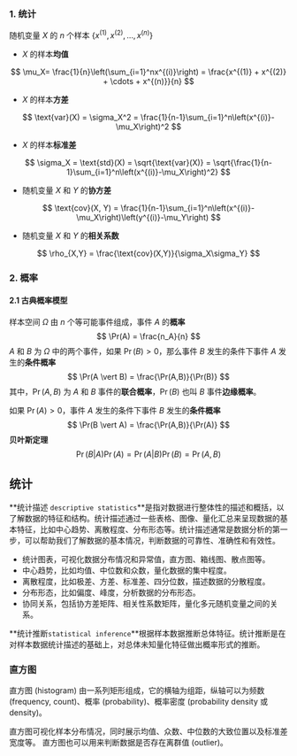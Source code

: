 ### 1. 统计

随机变量 $X$ 的 $n$ 个样本 $\{x^{(1)}, x^{(2)}, \ldots, x^{(n)}\}$

- $X$ 的样本**均值**

$$
\mu_X= \frac{1}{n}\left(\sum_{i=1}^nx^{(i)}\right) = \frac{x^{(1)} + x^{(2)} + \cdots + x^{(n)}}{n}
$$

- $X$ 的样本**方差**

$$
\text{var}(X) = \sigma_X^2 = \frac{1}{n-1}\sum_{i=1}^n\left(x^{(i)}-\mu_X\right)^2
$$

- $X$ 的样本**标准差**

$$
\sigma_X = \text{std}(X) = \sqrt{\text{var}(X)} = \sqrt{\frac{1}{n-1}\sum_{i=1}^n\left(x^{(i)}-\mu_X\right)^2}
$$

- 随机变量 $X$ 和 $Y$ 的**协方差**

$$
\text{cov}(X, Y) = \frac{1}{n-1}\sum_{i=1}^n\left(x^{(i)}-\mu_X\right)\left(y^{(i)}-\mu_Y\right)
$$

- 随机变量 $X$ 和 $Y$ 的**相关系数**

$$
\rho_{X,Y} = \frac{\text{cov}(X,Y)}{\sigma_X\sigma_Y}
$$

### 2. 概率

#### 2.1 古典概率模型

样本空间 $\Omega$ 由 $n$ 个等可能事件组成，事件 $A$ 的**概率**
$$
\Pr(A) = \frac{n_A}{n}
$$
$A$ 和 $B$ 为 $\Omega$ 中的两个事件，如果 $\Pr(B) > 0$，那么事件 $B$ 发生的条件下事件 $A$ 发生的**条件概率**
$$
\Pr(A \vert B) = \frac{\Pr(A,B)}{\Pr(B)}
$$
其中，$\Pr(A,B)$ 为 $A$ 和 $B$ 事件的**联合概率**，$\Pr(B)$ 也叫 $B$ 事件**边缘概率**。

如果 $\Pr(A) > 0$，事件 $A$ 发生的条件下事件 $B$​ 发生的**条件概率**
$$
\Pr(B \vert A) = \frac{\Pr(A,B)}{\Pr(A)}
$$
**贝叶斯定理**
$$
\Pr(B \vert A)\Pr(A) = \Pr(A \vert B)\Pr(B) = \Pr(A,B)
$$


























## 统计

**统计描述 `descriptive statistics`**是指对数据进行整体性的描述和概括，以了解数据的特征和结构。统计描述通过一些表格、图像、量化汇总来呈现数据的基本特征，比如中心趋势、离散程度、分布形态等。统计描述通常是数据分析的第一步，可以帮助我们了解数据的基本情况，判断数据的可靠性、准确性和有效性。

- 统计图表，可视化数据分布情况和异常值，直方图、箱线图、散点图等。
- 中心趋势，比如均值、中位数和众数，量化数据的集中程度。
- 离散程度，比如极差、方差、标准差、四分位数，描述数据的分散程度。
- 分布形态，比如偏度、峰度，分析数据的分布形态。
- 协同关系，包括协方差矩阵、相关性系数矩阵，量化多元随机变量之间的关系。

**统计推断`statistical inference`**根据样本数据推断总体特征。统计推断是在对样本数据统计描述的基础上，对总体未知量化特征做出概率形式的推断。



### 直方图

直方图 (histogram) 由一系列矩形组成，它的横轴为组距，纵轴可以为频数 (frequency, count)、概率 (probability)、概率密度 (probability density 或 density)。

直方图可视化样本分布情况，同时展示均值、众数、中位数的大致位置以及标准差宽度等。 直方图也可以用来判断数据是否存在离群值 (outlier)。







